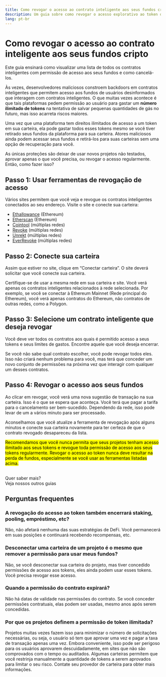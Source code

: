 ```yaml
---
title: Como revogar o acesso ao contrato inteligente aos seus fundos cripto
description: Um guia sobre como revogar o acesso explorativo ao token de contrato inteligente
lang: pt-br
---
```


# Como revogar o acesso ao contrato inteligente aos seus fundos cripto

Este guia ensinará como visualizar uma lista de todos os contratos inteligentes com permissão de acesso aos seus fundos e como cancelá-los.

Às vezes, desenvolvedores maliciosos constroem backdoors em contratos inteligentes que permitem acesso aos fundos de usuários desinformados que interagem com contratos inteligentes. O que muitas vezes acontece é que tais plataformas pedem permissão ao usuário para gastar um **número ilimitado de tokens** na tentativa de salvar pequenas quantidades de gás no futuro, mas isso acarreta riscos maiores.

Uma vez que uma plataforma tem direitos ilimitados de acesso a um token em sua carteira, ela pode gastar todos esses tokens mesmo se você tiver retirado seus fundos da plataforma para sua carteira. Atores maliciosos ainda podem acessar seus fundos e retirá-los para suas carteiras sem uma opção de recuperação para você.

As únicas proteções são deixar de usar novos projetos não testados, aprovar apenas o que você precisa, ou revogar o acesso regularmente. Então, como fazer isso?

## Passo 1: Usar ferramentas de revogação de acesso

Vários sites permitem que você veja e revogue os contratos inteligentes conectados ao seu endereço. Visite o site e conecte sua carteira:

- [Ethallowance](https://ethallowance.com/) (Ethereum)
- [Etherscan](https://etherscan.io/tokenapprovalchecker) (Ethereum)
- [Cointool](https://cointool.app/approve/eth) (múltiplas redes)
- [Revoke](https://revoke.cash/) (múltiplas redes)
- [Unrekt](https://app.unrekt.net/) (múltiplas redes)
- [EverRevoke](https://everrise.com/everrevoke/) (múltiplas redes)

## Passo 2: Conecte sua carteira

Assim que estiver no site, clique em “Conectar carteira”. O site deverá solicitar que você conecte sua carteira.

Certifique-se de usar a mesma rede em sua carteira e site. Você verá apenas os contratos inteligentes relacionados à rede selecionada. Por exemplo, se você se conectar à Ethereum Mainnet (Rede principal do Ethereum), você verá apenas contratos do Ethereum, não contratos de outras redes, como a Polygon.

## Passo 3: Selecione um contrato inteligente que deseja revogar

Você deve ver todos os contratos aos quais é permitido acesso a seus tokens e seus limites de gastos. Encontre aquele que você deseja encerrar.

Se você não sabe qual contrato escolher, você pode revogar todos eles. Isso não criará nenhum problema para você, mas terá que conceder um novo conjunto de permissões na próxima vez que interagir com qualquer um desses contratos.

## Passo 4: Revogar o acesso aos seus fundos

Ao clicar em revogar, você verá uma nova sugestão de transação na sua carteira. Isso é o que se espera que aconteça. Você terá que pagar a tarifa para o cancelamento ser bem-sucedido. Dependendo da rede, isso pode levar de um a vários minuto para ser processado.

Aconselhamos que você atualize a ferramenta de revogação após alguns minutos e conecte sua carteira novamente para ter certeza de que o contrato revogado desapareceu da lista.

<mark>Recomendamos que você nunca permita que seus projetos tenham acesso ilimitado aos seus tokens e revogue toda permissão de acesso aos seus tokens regularmente. Revogar o acesso ao token nunca deve resultar na perda de fundos, especialmente se você usar as ferramentas listadas acima.</mark>

 <br />

<Alert variant="update">
<AlertEmoji text=":eyes:"/>
<AlertContent className="justify-between flex-row items-center">
  <div>Quer saber mais?</div>
  <ButtonLink href="/guides/">
    Veja nossos outros guias
  </ButtonLink>
</AlertContent>
</Alert>

## Perguntas frequentes

### A revogação do acesso ao token também encerrará staking, pooling, empréstimo, etc?

Não, não afetará nenhuma das suas estratégias de DeFi. Você permanecerá em suas posições e continuará recebendo recompensas, etc.

### Desconectar uma carteira de um projeto é o mesmo que remover a permissão para usar meus fundos?

Não, se você desconectar sua carteira do projeto, mas tiver concedido permissões de acesso aos tokens, eles ainda podem usar esses tokens. Você precisa revogar esse acesso.

### Quando a permissão do contrato expirará?

Não há datas de validade nas permissões do contrato. Se você conceder permissões contratuais, elas podem ser usadas, mesmo anos após serem concedidas.

### Por que os projetos definem a permissão de token ilimitada?

Projetos muitas vezes fazem isso para minimizar o número de solicitações necessárias, ou seja, o usuário só tem que aprovar uma vez e pagar a taxa de transação apenas uma vez. Embora conveniente, isso pode ser perigoso para os usuários aprovarem descuidadamente, em sites que não são comprovados com o tempo ou auditados. Algumas carteiras permitem que você restrinja manualmente a quantidade de tokens a serem aprovados para limitar o seu risco. Contate seu provedor de carteira para obter mais informações.
